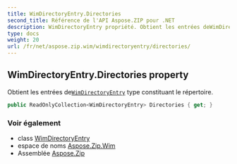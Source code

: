 ```yaml
---
title: WimDirectoryEntry.Directories
second_title: Référence de l'API Aspose.ZIP pour .NET
description: WimDirectoryEntry propriété. Obtient les entrées deWimDirectoryEntry type constituant le répertoire.
type: docs
weight: 20
url: /fr/net/aspose.zip.wim/wimdirectoryentry/directories/
---
```

## WimDirectoryEntry.Directories property

Obtient les entrées de[`WimDirectoryEntry`](../) type constituant le répertoire.

```csharp
public ReadOnlyCollection<WimDirectoryEntry> Directories { get; }
```

### Voir également

* class [WimDirectoryEntry](../)
* espace de noms [Aspose.Zip.Wim](../../wimdirectoryentry/)
* Assemblée [Aspose.Zip](../../../)


